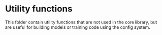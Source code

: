 # Utility functions

This folder contain utility functions that are not used in the core library, but are useful for building models or
training code using the config system.

